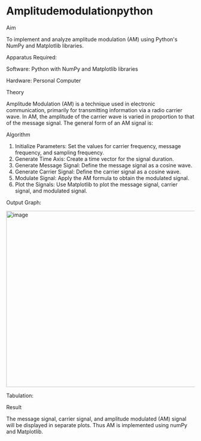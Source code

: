 # Amplitudemodulationpython

Aim

To implement and analyze amplitude modulation (AM) using Python's NumPy and Matplotlib libraries. 


Apparatus Required:

Software: Python with NumPy and Matplotlib libraries

Hardware: Personal Computer

Theory

Amplitude Modulation (AM) is a technique used in electronic communication, primarily for transmitting information via a radio carrier wave. In AM, the amplitude of the carrier wave is varied in proportion to that of the message signal. The general form of an AM signal is:


Algorithm

1.	Initialize Parameters: Set the values for carrier frequency, message frequency, and sampling frequency.
2.	Generate Time Axis: Create a time vector for the signal duration.
3.	Generate Message Signal: Define the message signal as a cosine wave.
4.	Generate Carrier Signal: Define the carrier signal as a cosine wave.
5.	Modulate Signal: Apply the AM formula to obtain the modulated signal.
6.	Plot the Signals: Use Matplotlib to plot the message signal, carrier signal, and modulated signal.

Output Graph:

<img width="630" height="470" alt="image" src="https://github.com/user-attachments/assets/0def0014-4631-4c93-a7e8-a9a6fd84e17e" />

Tabulation:


Result

The message signal, carrier signal, and amplitude modulated (AM) signal will be displayed in separate plots. Thus AM is implemented using numPy and Matplotlib.
 
